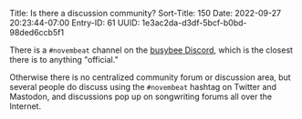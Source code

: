 Title: Is there a discussion community?
Sort-Title: 150
Date: 2022-09-27 20:23:44-07:00
Entry-ID: 61
UUID: 1e3ac2da-d3df-5bcf-b0bd-98ded6ccb5f1

There is a `#novembeat` channel on the [busybee Discord](https://beesbuzz.biz/discord), which is the closest there is to anything "official."

Otherwise there is no centralized community forum or discussion area, but several people do discuss using the `#novembeat` hashtag on Twitter and Mastodon, and discussions pop up on songwriting forums all over the Internet.


